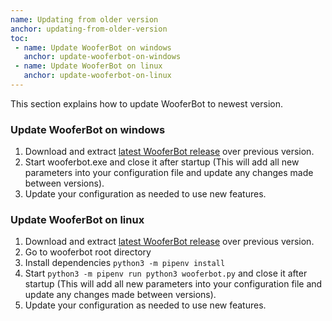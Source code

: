 ```yaml
---
name: Updating from older version
anchor: updating-from-older-version
toc: 
 - name: Update WooferBot on windows
   anchor: update-wooferbot-on-windows
 - name: Update WooferBot on linux
   anchor: update-wooferbot-on-linux
---
```

This section explains how to update WooferBot to newest version.

### Update WooferBot on windows
1. Download and extract <a class="icon download" href="{{ site.github.url }}/changelog">latest WooferBot release</a> over previous version.
2. Start <span class="icon file">wooferbot.exe</span> and close it after startup (This will add all new parameters into your configuration file and update any changes made between versions).
3. Update your configuration as needed to use new features.

### Update WooferBot on linux
1. Download and extract <a class="icon download" href="{{ site.github.url }}/changelog">latest WooferBot release</a> over previous version.
2. Go to wooferbot root directory
3. Install dependencies `python3 -m pipenv install`
4. Start `python3 -m pipenv run python3 wooferbot.py` and close it after startup (This will add all new parameters into your configuration file and update any changes made between versions).
5. Update your configuration as needed to use new features.
